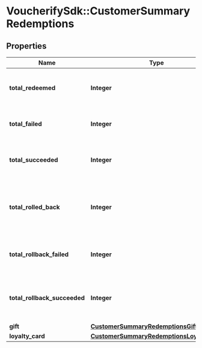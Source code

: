 # VoucherifySdk::CustomerSummaryRedemptions

## Properties

| Name | Type | Description | Notes |
| ---- | ---- | ----------- | ----- |
| **total_redeemed** | **Integer** | Total number of redemptions made by the customer. |  |
| **total_failed** | **Integer** | Total number of redemptions that failed. |  |
| **total_succeeded** | **Integer** | Total number of redemptions that succeeded. |  |
| **total_rolled_back** | **Integer** | Total number of redemptions that were rolled back for the customer. |  |
| **total_rollback_failed** | **Integer** | Total number of redemption rollbacks that failed. |  |
| **total_rollback_succeeded** | **Integer** | Total number of redemption rollbacks that succeeded. |  |
| **gift** | [**CustomerSummaryRedemptionsGift**](CustomerSummaryRedemptionsGift.md) |  |  |
| **loyalty_card** | [**CustomerSummaryRedemptionsLoyaltyCard**](CustomerSummaryRedemptionsLoyaltyCard.md) |  |  |

